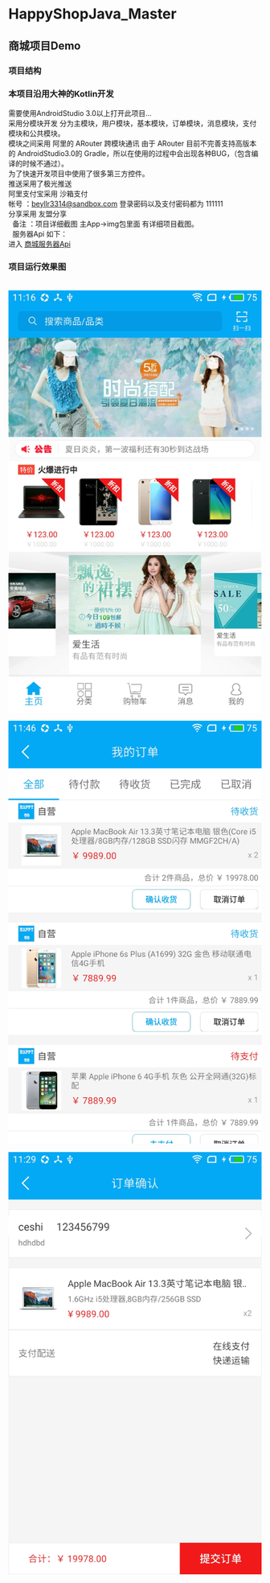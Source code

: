 # HappyShopJava_Master
## 商城项目Demo
### 项目结构
### 本项目沿用大神的Kotlin开发
需要使用AndroidStudio 3.0以上打开此项目...<br>
采用分模块开发 分为主模块，用户模块，基本模块，订单模块，消息模块，支付模块和公共模块。<br>
模块之间采用 阿里的 ARouter 跨模块通讯 由于 ARouter 目前不完善支持高版本的 AndroidStudio3.0的 Gradle，所以在使用的过程中会出现各种BUG，（包含编译的时候不通过）。<br>
为了快速开发项目中使用了很多第三方控件。<br>
推送采用了极光推送<br>
阿里支付宝采用 沙箱支付 <br>
帐号 ：beyllr3314@sandbox.com  登录密码以及支付密码都为  111111<br>
分享采用 友盟分享<br>
 
备注 ：项目详细截图 主App->img包里面 有详细项目截图。<br>
 
服务器Api 如下：<br>
 进入 [商城服务器Api](https://github.com/ArdWang/ShopProject_Master "悬停显示")
 
 
### 项目运行效果图<br><br>
![主页](https://github.com/ArdWang/HappyShopJava_Master/blob/master/app/src/main/java/com/hs/img/home.png?raw=true)<br>

![商品详细](https://github.com/ArdWang/HappyShopJava_Master/blob/master/app/src/main/java/com/hs/img/orderdetail.png?raw=true)<br>

![商品提交](https://github.com/ArdWang/HappyShopJava_Master/blob/master/app/src/main/java/com/hs/img/submitorder.png?raw=true)<br>


 
